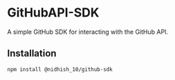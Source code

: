 # GitHubAPI-SDK

A simple GitHub SDK for interacting with the GitHub API.

## Installation

```bash
npm install @nidhish_10/github-sdk
